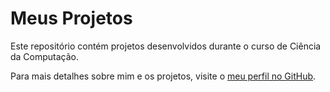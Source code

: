 # Meus Projetos

Este repositório contém projetos desenvolvidos durante o curso de Ciência da Computação.

Para mais detalhes sobre mim e os projetos, visite o [meu perfil no GitHub](https://github.com/oTalDoWaaase).
